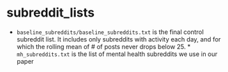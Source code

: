 # subreddit_lists
* `baseline_subreddits/baseline_subreddits.txt` is the final control subreddit list. It includes only subreddits with activity each day, and for which the rolling mean of # of posts never drops below 25.
*` mh_subreddits.txt` is the list of mental health subreddits we use in our paper
